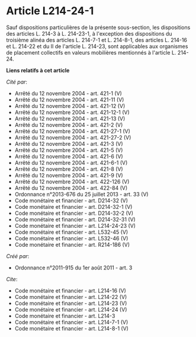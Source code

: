 # Article L214-24-1

Sauf dispositions particulières de la présente sous-section, les dispositions des articles L. 214-3 à L. 214-23-1, à
l'exception des dispositions du troisième alinéa des articles L. 214-7-1 et L. 214-8-1, des articles L. 214-16 et L. 214-22
et du II de l'article L. 214-23, sont applicables aux organismes de placement collectifs en valeurs mobilières mentionnés à
l'article L. 214-24.

**Liens relatifs à cet article**

_Cité par_:

  - Arrêté du 12 novembre 2004 - art. 421-1 (V)
  - Arrêté du 12 novembre 2004 - art. 421-11 (V)
  - Arrêté du 12 novembre 2004 - art. 421-12 (V)
  - Arrêté du 12 novembre 2004 - art. 421-12-1 (V)
  - Arrêté du 12 novembre 2004 - art. 421-13 (V)
  - Arrêté du 12 novembre 2004 - art. 421-2 (V)
  - Arrêté du 12 novembre 2004 - art. 421-27-1 (V)
  - Arrêté du 12 novembre 2004 - art. 421-27-2 (V)
  - Arrêté du 12 novembre 2004 - art. 421-3 (V)
  - Arrêté du 12 novembre 2004 - art. 421-5 (V)
  - Arrêté du 12 novembre 2004 - art. 421-6 (V)
  - Arrêté du 12 novembre 2004 - art. 421-6-1 (V)
  - Arrêté du 12 novembre 2004 - art. 421-8 (V)
  - Arrêté du 12 novembre 2004 - art. 421-9 (V)
  - Arrêté du 12 novembre 2004 - art. 422-126 (V)
  - Arrêté du 12 novembre 2004 - art. 422-84 (V)
  - Ordonnance n°2013-676 du 25 juillet 2013 - art. 33 (V)
  - Code monétaire et financier - art. D214-32 (V)
  - Code monétaire et financier - art. D214-32-1 (V)
  - Code monétaire et financier - art. D214-32-2 (V)
  - Code monétaire et financier - art. D214-32-31 (V)
  - Code monétaire et financier - art. L214-24-23 (V)
  - Code monétaire et financier - art. L532-45 (V)
  - Code monétaire et financier - art. L532-46 (V)
  - Code monétaire et financier - art. R214-186 (V)

_Créé par_:

  - Ordonnance n°2011-915 du 1er août 2011 - art. 3

_Cite_:

  - Code monétaire et financier - art. L214-16 (V)
  - Code monétaire et financier - art. L214-22 (V)
  - Code monétaire et financier - art. L214-23 (V)
  - Code monétaire et financier - art. L214-24 (V)
  - Code monétaire et financier - art. L214-3
  - Code monétaire et financier - art. L214-7-1 (V)
  - Code monétaire et financier - art. L214-8-1 (V)
